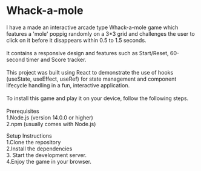 # Whack-a-mole

I have a made an interactive arcade type Whack-a-mole game which features a 'mole' poppig randomly on a 3*3 grid and challenges the user to click on it before it disappears within 0.5 to 1.5 seconds.
<br>
<br>
It contains a responsive design and features such as Start/Reset, 60-second timer and Score tracker.
<br>
<br>
This project was built using React to demonstrate the use of hooks (useState, useEffect, useRef) for state management and component lifecycle handling in a fun, interactive application.
<br>
<br>
To install this game and play it on your device, follow the following steps.
<br>
<br>
Prerequisites
<br>
1.Node.js (version 14.0.0 or higher)
<br>
2.npm (usually comes with Node.js)
<br>

Setup Instructions
<br>
1.Clone the repository
<br>
2.Install the dependencies
<br>
3. Start the development server.
<br>
4.Enjoy the game in your browser.
<br>
